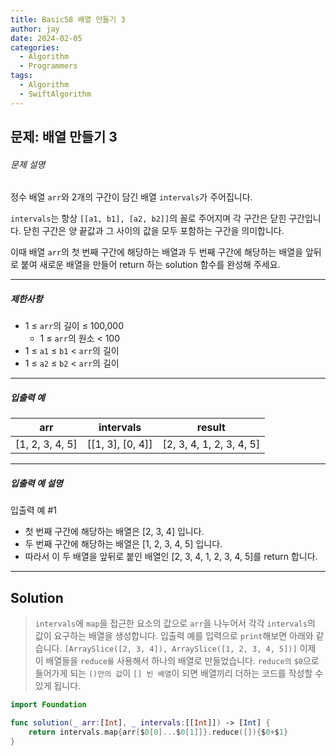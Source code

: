 ```yaml
---
title: Basic58 배열 만들기 3
author: jay
date: 2024-02-05
categories:
  - Algorithm
  - Programmers
tags:
  - Algorithm
  - SwiftAlgorithm
---
```

## 문제: 배열 만들기 3
###### 문제 설명

정수 배열 `arr`와 2개의 구간이 담긴 배열 `intervals`가 주어집니다.

`intervals`는 항상 `[[a1, b1], [a2, b2]]`의 꼴로 주어지며 각 구간은 닫힌 구간입니다. 닫힌 구간은 양 끝값과 그 사이의 값을 모두 포함하는 구간을 의미합니다.

이때 배열 `arr`의 첫 번째 구간에 해당하는 배열과 두 번째 구간에 해당하는 배열을 앞뒤로 붙여 새로운 배열을 만들어 return 하는 solution 함수를 완성해 주세요.

---

##### 제한사항

- 1 ≤ `arr`의 길이 ≤ 100,000
    - 1 ≤ `arr`의 원소 < 100
- 1 ≤ `a1` ≤ `b1` < `arr`의 길이
- 1 ≤ `a2` ≤ `b2` < `arr`의 길이

---

##### 입출력 예

|arr|intervals|result|
|---|---|---|
|[1, 2, 3, 4, 5]|[[1, 3], [0, 4]]|[2, 3, 4, 1, 2, 3, 4, 5]|

---

##### 입출력 예 설명

입출력 예 #1

- 첫 번째 구간에 해당하는 배열은 [2, 3, 4] 입니다.
- 두 번째 구간에 해당하는 배열은 [1, 2, 3, 4, 5] 입니다.
- 따라서 이 두 배열을 앞뒤로 붙인 배열인 [2, 3, 4, 1, 2, 3, 4, 5]를 return 합니다.

---

## Solution

> `intervals`에 `map`을 접근한 요소의 값으로 `arr`을 나누어서 각각 `intervals`의 값이 요구하는 배열을 생성합니다. 
> 입출력 예를 입력으로 `print`해보면 아래와 같습니다.
> `[ArraySlice([2, 3, 4]), ArraySlice([1, 2, 3, 4, 5])]`
> 이제 이 배열들을 `reduce를` 사용해서 하나의 배열로 만들었습니다. `reduce의` `$0`으로 들어가게 되는 `()안의 값`이 `[] 빈 배열`이 되면 배열끼리 더하는 코드를 작성할 수 있게 됩니다.

```swift
import Foundation

func solution(_ arr:[Int], _ intervals:[[Int]]) -> [Int] {
    return intervals.map{arr[$0[0]...$0[1]]}.reduce([]){$0+$1}
}
```